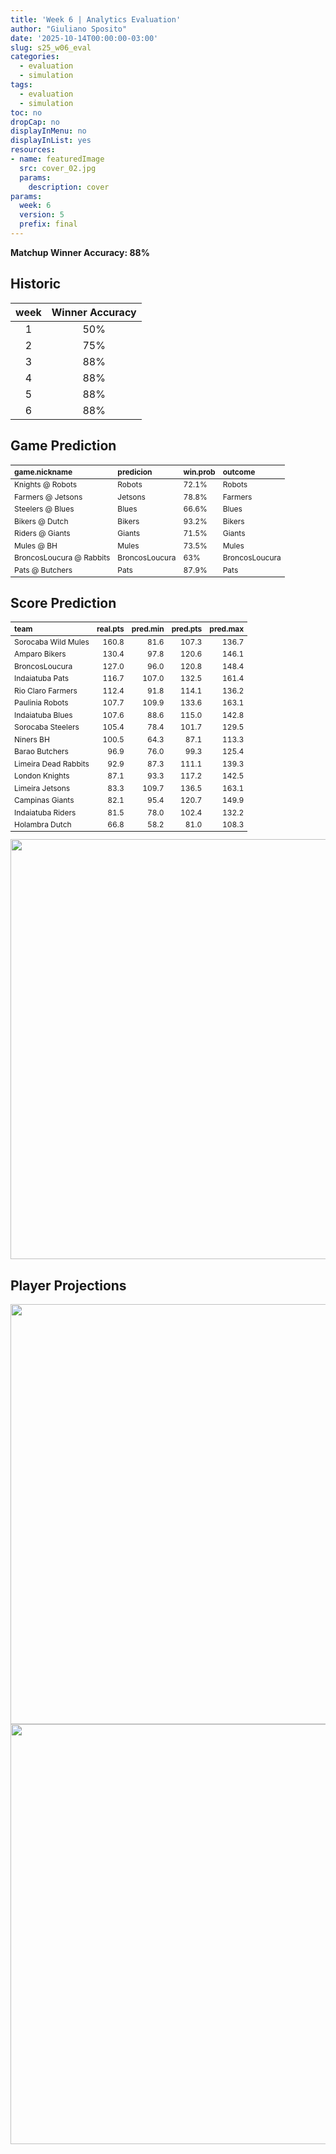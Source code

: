 ```yaml
---
title: 'Week 6 | Analytics Evaluation'
author: "Giuliano Sposito"
date: '2025-10-14T00:00:00-03:00'
slug: s25_w06_eval
categories:
  - evaluation
  - simulation
tags:
  - evaluation
  - simulation
toc: no
dropCap: no
displayInMenu: no
displayInList: yes
resources:
- name: featuredImage
  src: cover_02.jpg
  params:
    description: cover
params:
  week: 6
  version: 5
  prefix: final
---
```

<script src="{{< blogdown/postref >}}index_files/kePrint/kePrint.js"></script>
<link href="{{< blogdown/postref >}}index_files/lightable/lightable.css" rel="stylesheet" />
<script src="{{< blogdown/postref >}}index_files/kePrint/kePrint.js"></script>
<link href="{{< blogdown/postref >}}index_files/lightable/lightable.css" rel="stylesheet" />

**Matchup Winner Accuracy: 88%**

<!--more-->

## Historic

| week | Winner Accuracy |
|:----:|:---------------:|
| 1    |       50%       |
| 2    |       75%       |
| 3    |       88%       |
| 4    |       88%       |
| 5    |       88%       |
| 6    |       88%       |







## Game Prediction

<table class="table" style="font-size: 12px; margin-left: auto; margin-right: auto;">
 <thead>
  <tr>
   <th style="text-align:left;"> game.nickname </th>
   <th style="text-align:left;"> predicion </th>
   <th style="text-align:left;"> win.prob </th>
   <th style="text-align:left;"> outcome </th>
  </tr>
 </thead>
<tbody>
  <tr>
   <td style="text-align:left;"> Knights @ Robots </td>
   <td style="text-align:left;"> Robots </td>
   <td style="text-align:left;"> 72.1% </td>
   <td style="text-align:left;"> Robots </td>
  </tr>
  <tr>
   <td style="text-align:left;"> Farmers @ Jetsons </td>
   <td style="text-align:left;"> Jetsons </td>
   <td style="text-align:left;"> 78.8% </td>
   <td style="text-align:left;"> Farmers </td>
  </tr>
  <tr>
   <td style="text-align:left;"> Steelers @ Blues </td>
   <td style="text-align:left;"> Blues </td>
   <td style="text-align:left;"> 66.6% </td>
   <td style="text-align:left;"> Blues </td>
  </tr>
  <tr>
   <td style="text-align:left;"> Bikers @ Dutch </td>
   <td style="text-align:left;"> Bikers </td>
   <td style="text-align:left;"> 93.2% </td>
   <td style="text-align:left;"> Bikers </td>
  </tr>
  <tr>
   <td style="text-align:left;"> Riders @ Giants </td>
   <td style="text-align:left;"> Giants </td>
   <td style="text-align:left;"> 71.5% </td>
   <td style="text-align:left;"> Giants </td>
  </tr>
  <tr>
   <td style="text-align:left;"> Mules @ BH </td>
   <td style="text-align:left;"> Mules </td>
   <td style="text-align:left;"> 73.5% </td>
   <td style="text-align:left;"> Mules </td>
  </tr>
  <tr>
   <td style="text-align:left;"> BroncosLoucura @ Rabbits </td>
   <td style="text-align:left;"> BroncosLoucura </td>
   <td style="text-align:left;"> 63% </td>
   <td style="text-align:left;"> BroncosLoucura </td>
  </tr>
  <tr>
   <td style="text-align:left;"> Pats @ Butchers </td>
   <td style="text-align:left;"> Pats </td>
   <td style="text-align:left;"> 87.9% </td>
   <td style="text-align:left;"> Pats </td>
  </tr>
</tbody>
</table>


## Score Prediction

<table class="table" style="font-size: 12px; margin-left: auto; margin-right: auto;">
 <thead>
  <tr>
   <th style="text-align:left;"> team </th>
   <th style="text-align:right;"> real.pts </th>
   <th style="text-align:right;"> pred.min </th>
   <th style="text-align:right;"> pred.pts </th>
   <th style="text-align:right;"> pred.max </th>
  </tr>
 </thead>
<tbody>
  <tr>
   <td style="text-align:left;"> Sorocaba Wild Mules </td>
   <td style="text-align:right;"> 160.8 </td>
   <td style="text-align:right;"> 81.6 </td>
   <td style="text-align:right;"> 107.3 </td>
   <td style="text-align:right;"> 136.7 </td>
  </tr>
  <tr>
   <td style="text-align:left;"> Amparo Bikers </td>
   <td style="text-align:right;"> 130.4 </td>
   <td style="text-align:right;"> 97.8 </td>
   <td style="text-align:right;"> 120.6 </td>
   <td style="text-align:right;"> 146.1 </td>
  </tr>
  <tr>
   <td style="text-align:left;"> BroncosLoucura </td>
   <td style="text-align:right;"> 127.0 </td>
   <td style="text-align:right;"> 96.0 </td>
   <td style="text-align:right;"> 120.8 </td>
   <td style="text-align:right;"> 148.4 </td>
  </tr>
  <tr>
   <td style="text-align:left;"> Indaiatuba Pats </td>
   <td style="text-align:right;"> 116.7 </td>
   <td style="text-align:right;"> 107.0 </td>
   <td style="text-align:right;"> 132.5 </td>
   <td style="text-align:right;"> 161.4 </td>
  </tr>
  <tr>
   <td style="text-align:left;"> Rio Claro Farmers </td>
   <td style="text-align:right;"> 112.4 </td>
   <td style="text-align:right;"> 91.8 </td>
   <td style="text-align:right;"> 114.1 </td>
   <td style="text-align:right;"> 136.2 </td>
  </tr>
  <tr>
   <td style="text-align:left;"> Paulinia Robots </td>
   <td style="text-align:right;"> 107.7 </td>
   <td style="text-align:right;"> 109.9 </td>
   <td style="text-align:right;"> 133.6 </td>
   <td style="text-align:right;"> 163.1 </td>
  </tr>
  <tr>
   <td style="text-align:left;"> Indaiatuba Blues </td>
   <td style="text-align:right;"> 107.6 </td>
   <td style="text-align:right;"> 88.6 </td>
   <td style="text-align:right;"> 115.0 </td>
   <td style="text-align:right;"> 142.8 </td>
  </tr>
  <tr>
   <td style="text-align:left;"> Sorocaba Steelers </td>
   <td style="text-align:right;"> 105.4 </td>
   <td style="text-align:right;"> 78.4 </td>
   <td style="text-align:right;"> 101.7 </td>
   <td style="text-align:right;"> 129.5 </td>
  </tr>
  <tr>
   <td style="text-align:left;"> Niners BH </td>
   <td style="text-align:right;"> 100.5 </td>
   <td style="text-align:right;"> 64.3 </td>
   <td style="text-align:right;"> 87.1 </td>
   <td style="text-align:right;"> 113.3 </td>
  </tr>
  <tr>
   <td style="text-align:left;"> Barao Butchers </td>
   <td style="text-align:right;"> 96.9 </td>
   <td style="text-align:right;"> 76.0 </td>
   <td style="text-align:right;"> 99.3 </td>
   <td style="text-align:right;"> 125.4 </td>
  </tr>
  <tr>
   <td style="text-align:left;"> Limeira Dead Rabbits </td>
   <td style="text-align:right;"> 92.9 </td>
   <td style="text-align:right;"> 87.3 </td>
   <td style="text-align:right;"> 111.1 </td>
   <td style="text-align:right;"> 139.3 </td>
  </tr>
  <tr>
   <td style="text-align:left;"> London Knights </td>
   <td style="text-align:right;"> 87.1 </td>
   <td style="text-align:right;"> 93.3 </td>
   <td style="text-align:right;"> 117.2 </td>
   <td style="text-align:right;"> 142.5 </td>
  </tr>
  <tr>
   <td style="text-align:left;"> Limeira Jetsons </td>
   <td style="text-align:right;"> 83.3 </td>
   <td style="text-align:right;"> 109.7 </td>
   <td style="text-align:right;"> 136.5 </td>
   <td style="text-align:right;"> 163.1 </td>
  </tr>
  <tr>
   <td style="text-align:left;"> Campinas Giants </td>
   <td style="text-align:right;"> 82.1 </td>
   <td style="text-align:right;"> 95.4 </td>
   <td style="text-align:right;"> 120.7 </td>
   <td style="text-align:right;"> 149.9 </td>
  </tr>
  <tr>
   <td style="text-align:left;"> Indaiatuba Riders </td>
   <td style="text-align:right;"> 81.5 </td>
   <td style="text-align:right;"> 78.0 </td>
   <td style="text-align:right;"> 102.4 </td>
   <td style="text-align:right;"> 132.2 </td>
  </tr>
  <tr>
   <td style="text-align:left;"> Holambra Dutch </td>
   <td style="text-align:right;"> 66.8 </td>
   <td style="text-align:right;"> 58.2 </td>
   <td style="text-align:right;"> 81.0 </td>
   <td style="text-align:right;"> 108.3 </td>
  </tr>
</tbody>
</table>


<img src="{{< blogdown/postref >}}index_files/figure-html/scoreChart-1.png" width="672" />

## Player Projections

<img src="{{< blogdown/postref >}}index_files/figure-html/pointsProj-1.png" width="672" />

<img src="{{< blogdown/postref >}}index_files/figure-html/projErrors-1.png" width="672" />

